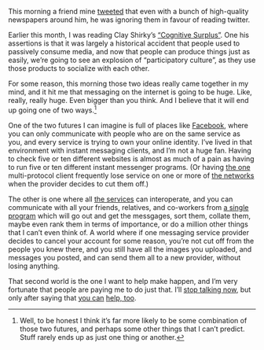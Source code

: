 <!--
.. title: Some thoughts on Messaging.
.. date: 2010-10-17 12:09:51
.. author: Blake Winton
.. tags: messaging, mozilla, newspapers, twitter
-->

This morning a friend mine [tweeted](
http://twitter.com/#!/michaelocc/status/27639207641) that even with a bunch
of high-quality newspapers around him, he was ignoring them in favour of
reading twitter.

Earlier this month, I was reading Clay Shirky’s [“Cognitive Surplus”](
http://www.amazon.com/exec/obidos/ASIN/1594202532/theusualsuspe-20).  One
his assertions is that it was largely a historical accident that people
used to passively consume media, and now that people can produce things
just as easily, we’re going to see an explosion of “participatory culture”,
as they use those products to socialize with each other.

For some reason, this morning those two ideas really came together in my
mind, and it hit me that messaging on the internet is going to be huge.
Like, really, really huge.  Even bigger than you think.  And I believe that
it will end up going one of two ways.[^notreally]

One of the two futures I can imagine is full of places like [Facebook](
http://www.facebook.com/), where you can only communicate with people who
are on the same service as you, and every service is trying to own your
online identity.  I’ve lived in that environment with instant messaging
clients, and I’m not a huge fan.  Having to check five or ten different
websites is almost as much of a pain as having to run five or ten different
instant messenger programs.  (Or having [the one](http://adium.im/)
multi-protocol client frequently lose service on one or more of [the
networks](http://msn.com/) when the provider decides to cut them off.)

The other is one where all [the services](http://www.joindiaspora.com/) can
interoperate, and you can communicate with all your friends, relatives, and
co-workers from [a single program](
http://www.mozillamessaging.com/thunderbird/) which will go out and get the
messgages, sort them, collate them, maybe even rank them in terms of
importance, or do a million other things that I can’t even think of.  A
world where if one messaging service provider decides to cancel your
account for some reason, you’re not cut off from the people you knew there,
and you still have all the images you uploaded, and messages you posted,
and can send them all to a new provider, without losing anything.

That second world is the one I want to help make happen, and I’m very
fortunate that people are paying me to do just that.  I’ll [stop talking
now](http://twitter.com/gvwilson/status/27642888999), but only after saying
that [you can](
https://bugzilla.mozilla.org/buglist.cgi?query_format=advanced&short_desc_type=allwordssubstr&short_desc=&product=MailNews+Core&product=Thunderbird&long_desc_type=allwordssubstr&long_desc=&bug_file_loc_type=allwordssubstr&bug_file_loc=&status_whiteboard_type=allwordssubstr&status_whiteboard=[good%20first%20bug]&keywords_type=allwords&keywords=&bug_status=UNCONFIRMED&bug_status=NEW&bug_status=REOPENED&emailtype1=substring&email1=&emailtype2=substring&email2=&bugidtype=include&bug_id=&votes=&chfieldfrom=&chfieldto=Now&chfieldvalue=&cmdtype=doit&order=Reuse+same+sort+as+last+time&field0-0-0=noop&type0-0-0=noop&value0-0-0=)
[help, too](
https://bugzilla.mozilla.org/buglist.cgi?query_format=advanced&short_desc_type=allwordssubstr&short_desc=&product=MailNews+Core&product=Thunderbird&long_desc_type=allwordssubstr&long_desc=&bug_file_loc_type=allwordssubstr&bug_file_loc=&status_whiteboard_type=allwordssubstr&status_whiteboard=&keywords_type=allwords&keywords=student-project&bug_status=UNCONFIRMED&bug_status=NEW&bug_status=REOPENED&emailtype1=substring&email1=&emailtype2=substring&email2=&bugidtype=include&bug_id=&votes=&chfieldfrom=&chfieldto=Now&chfieldvalue=&cmdtype=doit&order=Reuse+same+sort+as+last+time&field0-0-0=noop&type0-0-0=noop&value0-0-0=).

[^notreally]: Well, to be honest I think it’s far more likely to be some combination of those two futures, and perhaps some other things that I can’t predict.  Stuff rarely ends up as just one thing or another.

